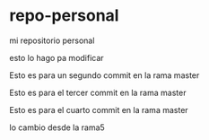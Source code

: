 # repo-personal
mi repositorio personal 

esto lo hago pa modificar




Esto es para un segundo commit en la rama master




Esto es para el tercer commit en la rama master




Esto es para el cuarto commit en la rama master




lo cambio desde la rama5
